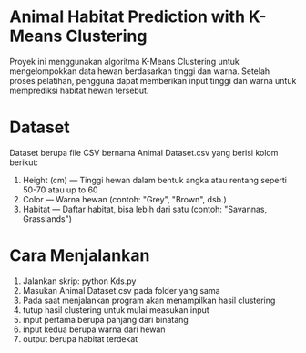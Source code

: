 # Animal Habitat Prediction with K-Means Clustering
Proyek ini menggunakan algoritma K-Means Clustering untuk mengelompokkan data hewan berdasarkan tinggi dan warna. Setelah proses pelatihan, pengguna dapat memberikan input tinggi dan warna untuk memprediksi habitat hewan tersebut.

# Dataset
Dataset berupa file CSV bernama Animal Dataset.csv yang berisi kolom berikut:
1. Height (cm) — Tinggi hewan dalam bentuk angka atau rentang seperti 50-70 atau up to 60
2. Color — Warna hewan (contoh: "Grey", "Brown", dsb.)
3. Habitat — Daftar habitat, bisa lebih dari satu (contoh: "Savannas, Grasslands")

# Cara Menjalankan
1. Jalankan skrip: python Kds.py
2. Masukan Animal Dataset.csv pada folder yang sama
3. Pada saat menjalankan program akan menampilkan hasil clustering
4. tutup hasil clustering untuk mulai measukan input
5. input pertama berupa panjang dari binatang
6. input kedua berupa warna dari hewan
7. output berupa habitat terdekat
